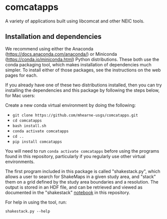 # comcatapps
A variety of applications built using libcomcat and other NEIC tools.

Installation and dependencies
------------------------

We recommend using either the Anaconda (https://docs.anaconda.com/anaconda/) or
Miniconda (https://conda.io/miniconda.html) Python distributions.  These both use the
conda packaging tool, which makes installation of dependencies much simpler. To install
either of those packages, see the instructions on the web pages for each.

If you already have one of these two distributions installed, then you can try installing the
dependencies and this package by following the steps below, for Mac users:

Create a new conda virtual environment by doing the following:

 - `git clone https://github.com/mhearne-usgs/comcatapps.git`
 - `cd comcatapps`
 - `bash install.sh`
 - `conda activate comcatapps`
 - `cd ..`
 - `pip install comcatapps`

You will need to run `conda activate comcatapps` before using the programs
found in this repository, particularly if you regularly use other virtual environments.

The first program included in this package is called "shakestack.py", which allows a user to
search for ShakeMaps in a given study area, and "stack" them on a grid defined by the study area
boundaries and a resolution.  The output is stored in an HDF file, and can be retrieved and viewed as
documented in the "shakestack"
<a href="https://github.com/mhearne-usgs/comcatapps/blob/master/notebooks/shakestack.ipynb">notebook</a>
in this repository.




For help in using the tool, run:

`shakestack.py --help`

